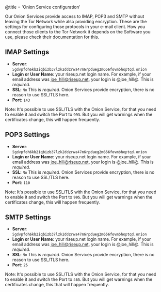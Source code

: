 @title = 'Onion Service configuration'

Our Onion Services provide access to IMAP, POP3 and SMTP without leaving the Tor Network while also providing encryption. These are the settings for configuring those protocols in your e-mail client. How you connect those clients to the Tor Network it depends on the Software you use, please check their documentation for this.

## IMAP Settings

- **Server**: `5gdvpfoh6kb2iqbizb37lzk2ddzrwa47m6rpdueg2m656fovmbhoptqd.onion`
- **Login or User Name**: your riseup.net login name.
For example, if your email address was joe_hill@riseup.net, your login is @joe_hill@. This is *required*. 
- **SSL**: `No`
This is *required*. Onion Services provide encryption, there is no reason to use SSL/TLS here.
- **Port**: `143`

Note: It's possible to use SSL/TLS with the Onion Service, for that you need to enable it and switch the Port to `993`. But you will get warnings when the certificates change, this will happen frequently.

## POP3 Settings

- **Server**: `5gdvpfoh6kb2iqbizb37lzk2ddzrwa47m6rpdueg2m656fovmbhoptqd.onion`
- **Login or User Name**: your riseup.net login name.
For example, if your email address was joe_hill@riseup.net, your login is @joe_hill@. This is *required*. 
- **SSL**: `No`
This is *required*. Onion Services provide encryption, there is no reason to use SSL/TLS here.
- **Port**: `110`

Note: It's possible to use SSL/TLS with the Onion Service, for that you need to enable it and switch the Port to `995`. But you will get warnings when the certificates change, this will happen frequently.

## SMTP Settings

- **Server**: `5gdvpfoh6kb2iqbizb37lzk2ddzrwa47m6rpdueg2m656fovmbhoptqd.onion`
- **Login or User Name**: your riseup.net login name.
For example, if your email address was joe_hill@riseup.net, your login is @joe_hill@. This is *required*. 
- **SSL**: `No`
This is *required*. Onion Services provide encryption, there is no reason to use SSL/TLS here.
- **Port**: `25`

Note: It's possible to use SSL/TLS with the Onion Service, for that you need to enable it and switch the Port to `465`. But you will get warnings when the certificates change, this that will happen frequently.
